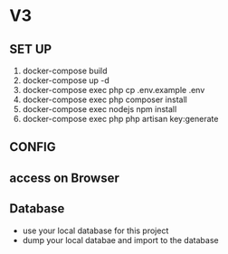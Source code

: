 # V3
## SET UP
1. docker-compose build
2. docker-compose up -d
3. docker-compose exec php cp .env.example .env
4. docker-compose exec php composer install
5. docker-compose exec nodejs npm install
6. docker-compose exec php php artisan key:generate

## CONFIG
<!-- - Open file hosts and add "127.0.0.1 admin.retailstudiov3.test" into it. -->

## access on Browser  
<!-- - http://admin.retailstudiov3.test:8082 -->

## Database
- use your local  database for this project
- dump your local databae and import to the database 